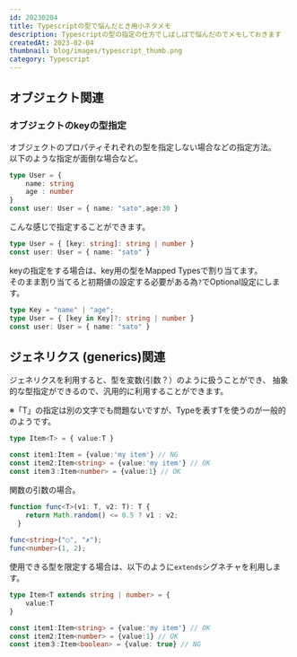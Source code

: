```yaml
---
id: 20230204
title: Typescriptの型で悩んだとき用小ネタメモ
description: Typescriptの型の指定の仕方でしばしばで悩んだのでメモしておきます
createdAt: 2023-02-04
thumbnail: blog/images/typescript_thumb.png
category: Typescript
---
```


## オブジェクト関連

### オブジェクトのkeyの型指定
オブジェクトのプロパティそれぞれの型を指定しない場合などの指定方法。   
以下のような指定が面倒な場合など。
```typescript
type User = {
    name: string
    age : number
}
const user: User = { name: "sato",age:30 }
```
こんな感じで指定することができます。
```typescript
type User = { [key: string]: string | number }
const user: User = { name: "sato" }
```

keyの指定をする場合は、key用の型をMapped Typesで割り当てます。  
そのまま割り当てると初期値の設定する必要がある為`?`でOptional設定にします。

```typescript
type Key = "name" | "age";
type User = { [key in Key]?: string | number }
const user: User = { name: "sato" }
```


## ジェネリクス (generics)関連
ジェネリクスを利用すると、型を変数(引数？）のように扱うことができ、
抽象的な型指定ができるので、汎用的に利用することができます。

※「T」の指定は別の文字でも問題ないですが、Typeを表すTを使うのが一般的のようです。

```typescript
type Item<T> = { value:T }

const item1:Item = {value:'my item'} // NG
const item2:Item<string> = {value:'my item'} // OK
const item３:Item<number> = {value:1} // OK
```
関数の引数の場合。

```typescript
function func<T>(v1: T, v2: T): T {
    return Math.random() <= 0.5 ? v1 : v2;
  }
  
func<string>("○", "✗");
func<number>(1, 2);
```

使用できる型を限定する場合は、以下のように`extends`シグネチャを利用します。

```typescript
type Item<T extends string | number> = {
    value:T
}

const item1:Item<string> = {value:'my item'} // OK
const item2:Item<number> = {value:1} // OK
const item３:Item<boolean> = {value: true} // NG
```

